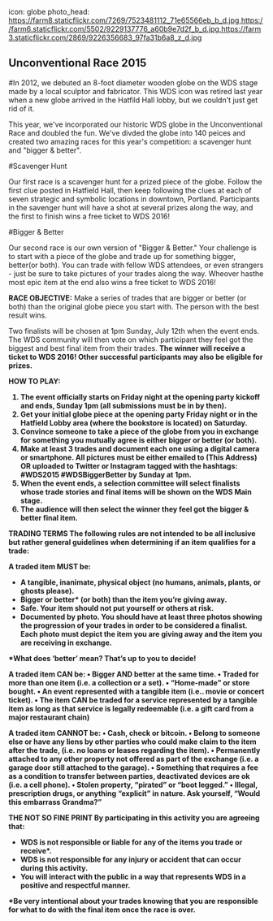 icon: globe
photo_head: https://farm8.staticflickr.com/7269/7523481112_71e65566eb_b_d.jpg,https://farm6.staticflickr.com/5502/9229137776_a60b9e7d2f_b_d.jpg,https://farm3.staticflickr.com/2869/9226356683_97fa31b6a8_z_d.jpg

## Unconventional Race 2015

#In 2012, we debuted an 8-foot diameter wooden globe on the WDS stage made by a local sculptor and fabricator. This WDS icon was retired last year when a new globe arrived in the Hatfild Hall lobby, but we couldn't just get rid of it. 

This year, we've incorporated our historic WDS globe in the Unconventional Race and doubled the fun. We've divded the globe into 140 peices and created two amazing races for this year's competition: a scavenger hunt and "bigger & better". 

<div class="zig-zags_blue"></div>

#Scavenger Hunt

Our first race is a scavenger hunt for a prized piece of the globe. Follow the first clue posted in Hatfield Hall, then keep following the clues at each of seven strategic and symbolic locations in downtown, Portland. Participants in the savenger hunt will have a shot at several prizes along the way, and the first to finish wins a free ticket to WDS 2016!

<div class="zig-zags_blue"></div>

#Bigger & Better

Our second race is our own version of "Bigger & Better." Your challenge is to start with a piece of the globe and trade up for something bigger, better(or both). You can trade with fellow WDS attendees, or even strangers - just be sure to take pictures of your trades along the way. Wheover hasthe most epic item at the end also wins a free ticket to WDS 2016!

<b>RACE OBJECTIVE:</b>
Make a series of trades that are bigger or better (or both) than the original globe piece you start with. The person with the best result wins.

Two finalists will be chosen at 1pm Sunday, July 12th when the event ends. The WDS community will then vote on which participant they feel got the biggest and best final item from their trades. <b>The winner will receive a ticket to WDS 2016!<b/> Other successful participants may also be eligible for prizes.

<b>HOW TO PLAY:</b>
&nbsp;
1. The event officially starts on Friday night at the opening party kickoff and ends, Sunday 1pm (all submissions must be in by then). 
&nbsp;
2. Get your initial globe piece at the opening party Friday night or in the Hatfield Lobby area (where the bookstore is located) on Saturday.
&nbsp;
3. Convince someone to take a piece of the globe from you in exchange for something you mutually agree is either bigger or better (or both). 
&nbsp;
4. Make at least 3 trades and document each one using a digital camera or smartphone. All pictures must be either emailed to (This Address) OR uploaded to Twitter or Instagram tagged with the hashtags: #WDS2015 #WDSBiggerBetter by Sunday at 1pm.
&nbsp;
5. When the event ends, a selection committee will select finalists whose trade stories and final items will be shown on the WDS Main stage.
&nbsp;
6. The audience will then select the winner they feel got the bigger & better final item.

<b>TRADING TERMS</b>
The following rules are not intended to be all inclusive but rather general guidelines when determining if an item qualifies for a trade:

A traded item MUST be:
- A tangible, inanimate, physical object (no humans, animals, plants, or ghosts please).
- Bigger or better* (or both) than the item you’re giving away.
- Safe. Your item should not put yourself or others at risk. 
- Documented by photo. You should have at least three photos showing the progression of your trades in order to be considered a finalist. Each photo must depict the item you are giving away and the item you are receiving in exchange. 

*What does ‘better’ mean? That’s up to you to decide!

A traded item CAN be: 
• Bigger AND better at the same time.
• Traded for more than one item (i.e. a collection or a set).
• “Home-made” or store bought.
• An event represented with a tangible item (i.e.. movie or concert ticket).
• The item CAN be traded for a service represented by a tangible item as long as that service is legally redeemable (i.e. a gift card from a major restaurant chain)

A traded item CANNOT be:
• Cash, check or bitcoin.
• Belong to someone else or have any liens by other parties who could make claim to the item after the trade, (i.e. no loans or leases regarding the item).
• Permanently attached to any other property not offered as part of the exchange (i.e. a garage door still attached to the garage).
• Something that requires a fee as a condition to transfer between parties, deactivated devices are ok (i.e. a cell phone).
• Stolen property, “pirated” or “boot legged.”
• Illegal, prescription drugs, or anything “explicit” in nature. Ask yourself, “Would this embarrass Grandma?”

<b>THE NOT SO FINE PRINT</b>
By participating in this activity you are agreeing that:
- WDS is not responsible or liable for any of the items you trade or receive*.
- WDS is not responsible for any injury or accident that can occur during this activity. 
- You will interact with the public in a way that represents WDS in a positive and respectful manner.

*Be very intentional about your trades knowing that you are responsible for what to do with the final item once the race is over.



